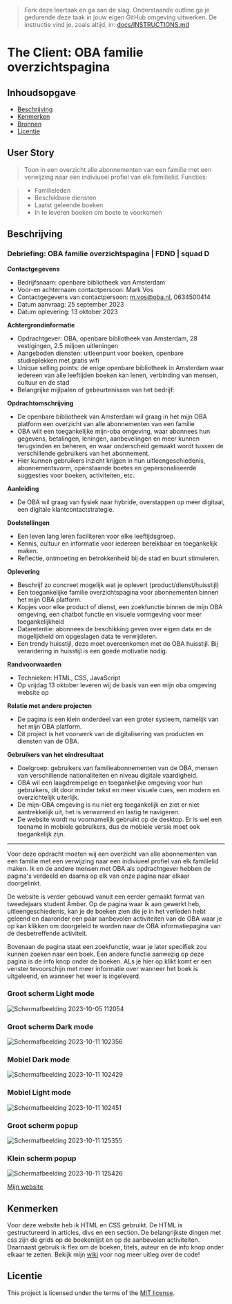 > _Fork_ deze leertaak en ga aan de slag. Onderstaande outline ga je gedurende deze taak in jouw eigen GitHub omgeving uitwerken. De instructie vind je, zoals altijd, in: [docs/INSTRUCTIONS.md](docs/INSTRUCTIONS.md)

# The Client: OBA familie overzichtspagina
<!-- Geef je project een titel en schrijf in één zin wat het is -->

## Inhoudsopgave

  * [Beschrijving](#beschrijving)
  * [Kenmerken](#kenmerken)
  * [Bronnen](#bronnen)
  * [Licentie](#licentie)

## User Story
> Toon in een overzicht alle abonnementen van een familie met een verwijzing naar een indiviueel profiel van elk familielid.
> Functies:

> * Familieleden
> * Beschikbare diensten
> * Laatst geleende boeken
> * In te leveren boeken om boete te voorkomen

## Beschrijving

### **Debriefing: OBA familie overzichtspagina | FDND | squad D**

**Contactgegevens**
* Bedrijfsnaam: openbare bibliotheek van Amsterdam
* Voor-en achternaam contactpersoon: Mark Vos
* Contactgegevens van contactpersoon: m.vos@oba.nl, 0634500414 
* Datum aanvraag: 25 september 2023
* Datum oplevering: 13 oktober 2023

**Achtergrondinformatie**
* Opdrachtgever: OBA, openbare bibliotheek van Amsterdam, 28 vestigingen, 2.5 miljoen uitleningen
* Aangeboden diensten: uitleenpunt voor boeken, openbare studieplekken met gratis wifi
* Unique selling points: de enige openbare bibliotheek in Amsterdam waar iedereen van alle leeftijden boeken kan lenen, verbinding van mensen, cultuur en de stad
* Belangrijke mijlpalen of gebeurtenissen van het bedrijf:

**Opdrachtomschrijving**
* De openbare bibliotheek van Amsterdam wil graag in het mijn OBA platform een overzicht van alle abonnementen van een familie
* OBA wilt een toegankelijke mijn-oba omgeving, waar abonnees hun gegevens, betalingen, leningen, aanbevelingen en meer kunnen terugvinden en beheren, en waar onderscheid gemaakt wordt tussen de verschillende gebruikers van het abonnement.
* Hier kunnen gebruikers inzicht krijgen in hun uitleengeschiedenis, abonnementsvorm, openstaande boetes en gepersonaliseerde suggesties voor boeken, activiteiten, etc.

**Aanleiding**
* De OBA wil graag van fysiek naar hybride, overstappen op meer digitaal, een digitale klantcontactstrategie.

**Doelstellingen**
* Een leven lang leren faciliteren voor elke leeftijdsgroep.
* Kennis, cultuur en informatie voor iedereen bereikbaar en toegankelijk maken.
* Reflectie, ontmoeting en betrokkenheid bij de stad en buurt stimuleren.

**Oplevering**
* Beschrijf zo concreet mogelijk wat je oplevert (product/dienst/huisstijl)
* Een toegankelijke familie overzichtspagina voor abonnementen binnen het mijn OBA platform.
* Kopjes voor elke product of dienst, een zoekfunctie binnen de mijn OBA omgeving, een chatbot functie en visuele vormgeving voor meer toegankelijkheid
* Dataretentie: abonnees de beschikking geven over eigen data en de mogelijkheid om opgeslagen data te verwijderen.
* Een trendy huisstijl, deze moet overeenkomen met de OBA huisstijl. Bij verandering in huisstijl is een goede motivatie nodig.

**Randvoorwaarden**
* Technieken: HTML, CSS, JavaScript
* Op vrijdag 13 oktober leveren wij de basis van een mijn oba omgeving website op

**Relatie met andere projecten**
* De pagina is een klein onderdeel van een groter systeem, namelijk van het mijn OBA platform.
* Dit project is het voorwerk van de digitalisering van producten en diensten van de OBA.

**Gebruikers van het eindresultaat**
* Doelgroep: gebruikers van familieabonnementen van de OBA, mensen van verschillende nationaliteiten en niveau digitale vaardigheid.
* OBA wil een laagdrempelige en toegankelijke omgeving voor hun gebruikers, dit door minder tekst en meer visuele cues, een modern en overzichtelijk uiterlijk.
* De mijn-OBA omgeving is nu niet erg toegankelijk en ziet er niet aantrekkelijk uit, het is verwarrend en lastig te navigeren.
* De website wordt nu voornamelijk gebruikt op de desktop. Er is wel een toename in mobiele gebruikers, dus de mobiele versie moet ook toegankelijk zijn.

------------------------------------------------------------------------------------------------------------------------------------------------------------------------------------------------------------------------------

<!-- In de Beschrijving staat hoe je project er uit ziet, hoe het werkt en wat je er mee kan. -->
Voor deze opdracht moeten wij een overzicht van alle abonnementen van een familie met een verwijzing naar een indiviueel profiel van elk familielid maken. Ik en de andere mensen met OBA als opdrachtgever hebben de pagina's verdeeld en daarna op elk van onze pagina naar elkaar doorgelinkt.

De website is verder gebouwd vanuit een eerder gemaakt format van tweedejaars student Amber. Op de pagina waar ik aan gewerkt heb, uitleengeschiedenis, kan je de boeken zien die je in het verleden hebt geleend en daaronder een paar aanbevolen activiteiten van de OBA waar je op kan klikken om doorgeleid te worden naar de OBA informatiepagina van de desbetreffende activiteit. 

Bovenaan de pagina staat een zoekfunctie, waar je later specifiek zou kunnen zoeken naar een boek. Een andere functie aanwezig op deze pagina is de info knop onder de boeken. ALs je hier op klikt komt er een venster tevoorschijn met meer informatie over wanneer het boek is uitgeleend, en wanneer het weer is ingeleverd.

<!-- Voeg een mooie poster visual toe 📸 -->
### Groot scherm Light mode
![Schermafbeelding 2023-10-05 112054](https://github.com/Annevd/the-client-website/assets/144004647/4181c639-3e02-42f8-90f2-09e9fb01d89b)
### Groot scherm Dark mode
![Schermafbeelding 2023-10-11 102356](https://github.com/Annevd/the-client-website/assets/144004647/a3b0037f-414d-46a1-a817-2786ea7ba86c)
### Mobiel Dark mode
![Schermafbeelding 2023-10-11 102429](https://github.com/Annevd/the-client-website/assets/144004647/01979cb1-14d6-4816-9ced-2217f7758790)
### Mobiel Light mode
![Schermafbeelding 2023-10-11 102451](https://github.com/Annevd/the-client-website/assets/144004647/2f82c18f-531b-4809-835e-1f75ce3135ec)
### Groot scherm popup
![Schermafbeelding 2023-10-11 125355](https://github.com/Annevd/the-client-website/assets/144004647/4b555672-0bd1-4588-a269-3d63b7cf589a)
### Klein scherm popup
![Schermafbeelding 2023-10-11 125426](https://github.com/Annevd/the-client-website/assets/144004647/71d9bc81-06a0-46de-a713-ca8cb05b0232)

<!-- Voeg een link toe naar Github Pages 🌐-->
[Mijn website](https://annevd.github.io/the-client-website/uitleengeschiedenis.html)

## Kenmerken
<!-- Bij Kenmerken staat welke technieken zijn gebruikt en hoe. Wat is de HTML structuur? Wat zijn de belangrijkste dingen in CSS? Wat is er met Javascript gedaan en hoe? Misschien heb je een framwork of library gebruikt? -->
Voor deze website heb ik HTML en CSS gebruikt. De HTML is gestructureerd in articles, divs en een section. De belangrijkste dingen met css zijn de grids op de boekenlijst en op de aanbevolen activiteiten. Daarnaast gebruik ik flex om de boeken, titels, auteur en de info knop onder elkaar te zetten. Bekijk mijn [wiki](https://github.com/Annevd/the-client-website/wiki/Bouwen) voor nog meer uitleg over de code!



## Licentie

This project is licensed under the terms of the [MIT license](./LICENSE).
